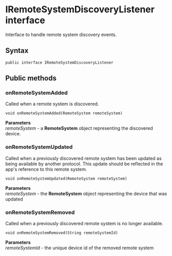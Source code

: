# IRemoteSystemDiscoveryListener interface
Interface to handle remote system discovery events.

## Syntax
`public interface IRemoteSystemDiscoveryListener`

## Public methods

### onRemoteSystemAdded
Called when a remote system is discovered.

`void onRemoteSystemAdded(RemoteSystem remoteSystem)`

**Parameters**  
*remoteSystem* - a **RemoteSystem** object representing the discovered device.

### onRemoteSystemUpdated
Called when a previously discovered remote system has been updated as being available by another protocol. This update should be reflected in the app's reference to this remote system.

`void onRemoteSystemUpdated(RemoteSystem remoteSystem)`

**Parameters**  
*remoteSystem* - the **RemoteSystem** object representing the device that was updated
    
### onRemoteSystemRemoved
Called when a previously discovered remote system is no longer available.

`void onRemoteSystemRemoved(String remoteSystemId)`

**Parameters**  
*remoteSystemId* - the unique device id of the removed remote system
